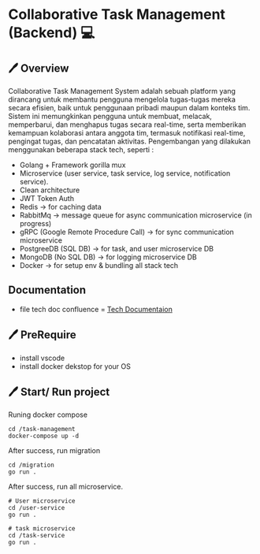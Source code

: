 # Collaborative Task Management (Backend) 💻

## 🖊 Overview

Collaborative Task Management System adalah sebuah platform yang dirancang untuk membantu pengguna mengelola tugas-tugas mereka secara efisien, baik untuk penggunaan pribadi maupun dalam konteks tim. Sistem ini memungkinkan pengguna untuk membuat, melacak, memperbarui, dan menghapus tugas secara real-time, serta memberikan kemampuan kolaborasi antara anggota tim, termasuk notifikasi real-time, pengingat tugas, dan pencatatan aktivitas.
Pengembangan yang dilakukan menggunakan beberapa stack tech, seperti :

- Golang + Framework gorilla mux
- Microservice (user service, task service, log service, notification service).
- Clean architecture
- JWT Token Auth
- Redis -> for caching data
- RabbitMq -> message queue for async communication microservice (in progress)
- gRPC (Google Remote Procedure Call) -> for sync communication microservice
- PostgreeDB (SQL DB) -> for task, and user microservice DB
- MongoDB (No SQL DB) -> for logging microservice DB
- Docker -> for setup env & bundling all stack tech

## Documentation

- file tech doc confluence = [Tech Documentaion](https://www.notion.so/Collaborative-Task-Management-Backend-1107b515908e80a997c3ee75907ffb2b?pvs=4)

## 🖊 PreRequire

- install vscode
- install docker dekstop for your OS

## 🖊 Start/ Run project

Runing docker compose

```
cd /task-management
docker-compose up -d
```

After success, run migration

```
cd /migration
go run .
```

After success, run all microservice.

```
# User microservice
cd /user-service
go run .

# task microservice
cd /task-service
go run .

```
